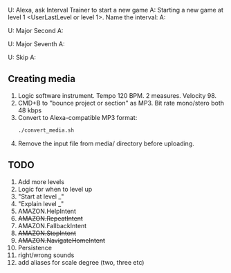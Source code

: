 

U: Alexa, ask Interval Trainer to start a new game
A: Starting a new game at level 1 <UserLastLevel or level 1>. Name the interval:
A: <question>

U: Major Second
A: <audio correct>
A: <question> || if (score)

U: Major Seventh
A: <audio incorrect>. Your score so far is <session score>
A: <question>

U: Skip
A: <question>



## Creating media

1. Logic software instrument. Tempo 120 BPM. 2 measures. Velocity 98.
1. CMD+B to "bounce project or section" as MP3. Bit rate mono/stero both 48 kbps
1. Convert to Alexa-compatible MP3 format:
	```sh
	./convert_media.sh
	```
1. Remove the input file from media/ directory before uploading.


## TODO

1. Add more levels
2. Logic for when to level up
3. "Start at level _"
4. "Explain level _"
5. AMAZON.HelpIntent
6. ~~AMAZON.RepeatIntent~~
7. AMAZON.FallbackIntent
8. ~~AMAZON.StopIntent~~
9. ~~AMAZON.NavigateHomeIntent~~
11. Persistence
12. right/wrong sounds
13. add aliases for scale degree (two, three etc)
